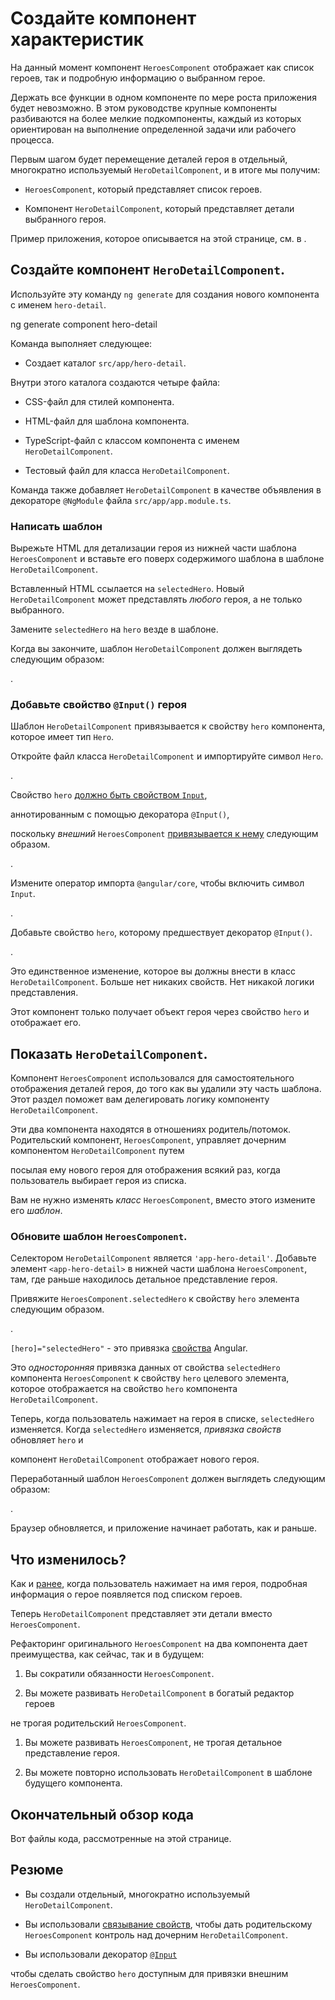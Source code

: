 # Создайте компонент характеристик

На данный момент компонент `HeroesComponent` отображает как список героев, так и подробную информацию о выбранном герое.

Держать все функции в одном компоненте по мере роста приложения будет невозможно. В этом руководстве крупные компоненты разбиваются на более мелкие подкомпоненты, каждый из которых ориентирован на выполнение определенной задачи или рабочего процесса.

Первым шагом будет перемещение деталей героя в отдельный, многократно используемый `HeroDetailComponent`, и в итоге мы получим:

-   `HeroesComponent`, который представляет список героев.

-   Компонент `HeroDetailComponent`, который представляет детали выбранного героя.

<div class="alert is-helpful">

Пример приложения, которое описывается на этой странице, см. в <live-example></live-example>.

</div>

## Создайте компонент `HeroDetailComponent`.

Используйте эту команду `ng generate` для создания нового компонента с именем `hero-detail`.

<code-example format="shell" language="shell">

ng generate component hero-detail

</code-example>

Команда выполняет следующее:

-   Создает каталог `src/app/hero-detail`.

Внутри этого каталога создаются четыре файла:

-   CSS-файл для стилей компонента.

-   HTML-файл для шаблона компонента.

-   TypeScript-файл с классом компонента с именем `HeroDetailComponent`.

-   Тестовый файл для класса `HeroDetailComponent`.

Команда также добавляет `HeroDetailComponent` в качестве объявления в декораторе `@NgModule` файла `src/app/app.module.ts`.

### Написать шаблон

Вырежьте HTML для детализации героя из нижней части шаблона `HeroesComponent` и вставьте его поверх содержимого шаблона в шаблоне `HeroDetailComponent`.

Вставленный HTML ссылается на `selectedHero`. Новый `HeroDetailComponent` может представлять _любого_ героя, а не только выбранного.

Замените `selectedHero` на `hero` везде в шаблоне.

Когда вы закончите, шаблон `HeroDetailComponent` должен выглядеть следующим образом:

<code-example header="src/app/hero-detail/hero-detail.component.html" path="toh-pt3/src/app/hero-detail/hero-detail.component.html"></code-example>.

### Добавьте свойство `@Input()` героя

Шаблон `HeroDetailComponent` привязывается к свойству `hero` компонента, которое имеет тип `Hero`.

Откройте файл класса `HeroDetailComponent` и импортируйте символ `Hero`.

<code-example path="toh-pt3/src/app/hero-detail/hero-detail.component.ts" region="import-hero" header="src/app/hero-detail/hero-detail.component.ts (import Hero)"></code-example>.

Свойство `hero` [должно быть свойством `Input`](inputs-outputs.md 'Свойства ввода и вывода'),

аннотированным с помощью декоратора `@Input()`,

поскольку _внешний_ `HeroesComponent` [привязывается к нему](#heroes-component-template) следующим образом.

<code-example path="toh-pt3/src/app/heroes/heroes.component.html" region="hero-detail-binding"></code-example>.

Измените оператор импорта `@angular/core`, чтобы включить символ `Input`.

<code-example header="src/app/hero-detail/hero-detail.component.ts (import Input)" path="toh-pt3/src/app/hero-detail/hero-detail.component.ts" region="import-input"></code-example>.

Добавьте свойство `hero`, которому предшествует декоратор `@Input()`.

<code-example header="src/app/hero-detail/hero-detail.component.ts" path="toh-pt3/src/app/hero-detail/hero-detail.component.ts" region="input-hero"></code-example>.

Это единственное изменение, которое вы должны внести в класс `HeroDetailComponent`. Больше нет никаких свойств. Нет никакой логики представления.

Этот компонент только получает объект героя через свойство `hero` и отображает его.

## Показать `HeroDetailComponent`.

Компонент `HeroesComponent` использовался для самостоятельного отображения деталей героя, до того как вы удалили эту часть шаблона. Этот раздел поможет вам делегировать логику компоненту `HeroDetailComponent`.

Эти два компонента находятся в отношениях родитель/потомок. Родительский компонент, `HeroesComponent`, управляет дочерним компонентом `HeroDetailComponent` путем

посылая ему нового героя для отображения всякий раз, когда пользователь выбирает героя из списка.

Вам не нужно изменять _класс_ `HeroesComponent`, вместо этого измените его _шаблон_.

<a id="heroes-component-template"></a>

### Обновите шаблон `HeroesComponent`.

Селектором `HeroDetailComponent` является `'app-hero-detail'`. Добавьте элемент `<app-hero-detail>` в нижней части шаблона `HeroesComponent`, там, где раньше находилось детальное представление героя.

Привяжите `HeroesComponent.selectedHero` к свойству `hero` элемента следующим образом.

<code-example header="heroes.component.html (привязка HeroDetail)" path="toh-pt3/src/app/heroes/heroes.component.html" region="hero-detail-binding"></code-example>.

`[hero]="selectedHero"` - это привязка [свойства](property-binding.md) Angular.

Это _односторонняя_ привязка данных от свойства `selectedHero` компонента `HeroesComponent` к свойству `hero` целевого элемента, которое отображается на свойство `hero` компонента `HeroDetailComponent`.

Теперь, когда пользователь нажимает на героя в списке, `selectedHero` изменяется. Когда `selectedHero` изменяется, _привязка свойств_ обновляет `hero` и

компонент `HeroDetailComponent` отображает нового героя.

Переработанный шаблон `HeroesComponent` должен выглядеть следующим образом:

<code-example path="toh-pt3/src/app/heroes/heroes.component.html" header="heroes.component.html"></code-example>.

Браузер обновляется, и приложение начинает работать, как и раньше.

## Что изменилось?

Как и [ранее](tutorial/tour-of-heroes/toh-pt2), когда пользователь нажимает на имя героя, подробная информация о герое появляется под списком героев.

Теперь `HeroDetailComponent` представляет эти детали вместо `HeroesComponent`.

Рефакторинг оригинального `HeroesComponent` на два компонента дает преимущества, как сейчас, так и в будущем:

1. Вы сократили обязанности `HeroesComponent`.

1. Вы можете развивать `HeroDetailComponent` в богатый редактор героев

не трогая родительский `HeroesComponent`.

1. Вы можете развивать `HeroesComponent`, не трогая детальное представление героя.

1. Вы можете повторно использовать `HeroDetailComponent` в шаблоне будущего компонента.

## Окончательный обзор кода

Вот файлы кода, рассмотренные на этой странице.

<code-tabs>

<code-pane header="src/app/hero-detail/hero-detail.component.ts" path="toh-pt3/src/app/hero-detail/hero-detail.component.ts"></code-pane>

<code-pane header="src/app/hero-detail/hero-detail.component.html" path="toh-pt3/src/app/hero-detail/hero-detail.component.html"></code-pane>

<code-pane header="src/app/heroes/heroes.component.html" path="toh-pt3/src/app/heroes/heroes.component.html"></code-pane>

<code-pane header="src/app/app.module.ts" path="toh-pt3/src/app/app/app.module.ts"></code-pane>

</code-tabs>

## Резюме

-   Вы создали отдельный, многократно используемый `HeroDetailComponent`.

-   Вы использовали [связывание свойств](property-binding.md), чтобы дать родительскому `HeroesComponent` контроль над дочерним `HeroDetailComponent`.

-   Вы использовали декоратор [`@Input`](inputs-outputs.md)

чтобы сделать свойство `hero` доступным для привязки внешним `HeroesComponent`.
